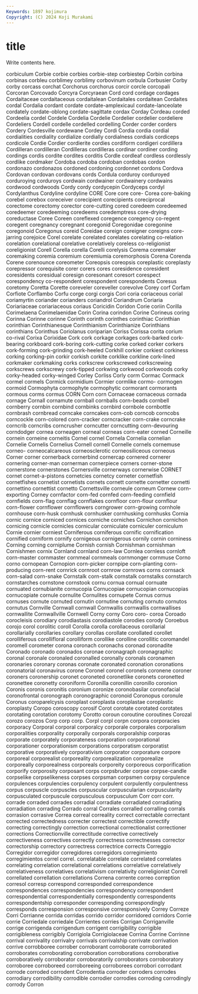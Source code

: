 ```yaml
---
Keywords: 1897 kojimura
Copyright: (C) 2024 Koji Murakami
---
```


# title

Write contents here.



corbiculum Corbie corbie corbies corbie-step corbiestep Corbin corbina corbinas corbleu
corblimey corblimy corbovinum corbula Corbusier Corby corby corcass corchat Corchorus
corchorus corcir corcle corcopali Corcoran Corcovado Corcyra Corcyraean Cord cord
cordage cordages Cordaitaceae cordaitaceous cordaitalean Cordaitales cordaitean Cordaites cordal Cordalia
cordant cordate cordate-amplexicaul cordate-lanceolate cordately cordate-oblong cordate-sagittate cordax Corday Cordeau
corded Cordeelia cordel Cordele Cordelia Cordelie Cordelier cordelier cordeliere Cordeliers
Cordell cordelle cordelled cordelling Corder corder corders Cordery Cordesville cordewane
Cordey Cordi Cordia cordia cordial cordialities cordiality cordialize cordially cordialness
cordials cordiceps cordicole Cordie Cordier cordierite cordies cordiform cordigeri cordillera
Cordilleran cordilleran Cordilleras cordilleras cordinar cordiner cording cordings cordis cordite
cordites corditis Cordle cordleaf cordless cordlessly cordlike cordmaker Cordoba cordoba
cordoban cordobas cordon cordonazo cordonazos cordoned cordoning cordonnet cordons Cordova
Cordovan cordovan cordovans cords Cordula corduroy corduroyed corduroying corduroys cordwain
cordwainer cordwainery cordwains cordwood cordwoods Cordy cordy cordycepin Cordyceps cordyl
Cordylanthus Cordyline cordyline CORE Core core core- Corea core-baking corebel
corebox coreceiver corecipient corecipients coreciprocal corectome corectomy corector core-cutting cored
coredeem coredeemed coredeemer coredeeming coredeems coredemptress core-drying coreductase Coree Coreen
coreflexed coregence coregency co-regent coregent coregnancy coregnant coregonid Coregonidae coregonine
coregonoid Coregonus coreid Coreidae coreign coreigner coreigns core-jarring corejoice Corel
corelate corelated corelates corelating co-relation corelation corelational corelative corelatively coreless
co-religionist coreligionist Corell Corella corella Corelli corelysis Corema coremaker coremaking
coremia coremium coremiumia coremorphosis Corena Corenda Corene corenounce coreometer Coreopsis
coreopsis coreplastic coreplasty corepressor corequisite corer corers cores coresidence coresident
coresidents coresidual coresign coresonant coresort corespect corespondency co-respondent corespondent corespondents
Coresus coretomy Coretta Corette coreveler coreveller corevolve Corey corf Corfam
Corfiote Corflambo Corfu corge corgi corgis Cori coria coriaceous corial
coriamyrtin coriander corianders coriandrol Coriandrum Coriaria Coriariaceae coriariaceous coriaus Coricidin
Coridon Corie coriin Corilla Corimelaena Corimelaenidae Corin Corina corindon Corine
Corineus coring Corinna Corinne corinne Corinth corinth corinthes corinthiac Corinthian
corinthian Corinthianesque Corinthianism Corinthianize Corinthians corinthians Corinthus Coriolanus coriparian Coriss
Corissa corita corium co-rival Corixa Corixidae Cork cork corkage corkages
cork-barked cork-bearing corkboard cork-boring cork-cutting corke corked corker corkers cork-forming
cork-grinding cork-heeled Corkhill corkier corkiest corkiness corking corking-pin corkir corkish
corkite corklike corkline cork-lined corkmaker corkmaking corks corkscrew corkscrewed corkscrewing
corkscrews corkscrewy cork-tipped corkwing corkwood corkwoods corky corky-headed corky-winged Corley
Corliss Corly corm Cormac Cormack cormel cormels Cormick cormidium Cormier
cormlike cormo- cormogen cormoid Cormophyta cormophyte cormophytic cormorant cormorants cormous
corms cormus CORN Corn corn Cornaceae cornaceous cornada cornage Cornall
cornamute cornball cornballs corn-beads cornbell cornberry cornbin cornbind cornbinks cornbird
cornbole cornbottle cornbrash cornbread corncake corncakes corn-cob corncob corncobs corncockle
corn-colored corn-cracker corncracker corn-crake corncrake corncrib corncribs corncrusher corncutter corncutting
corn-devouring corndodger cornea corneagen corneal corneas corn-eater corned Corneille cornein
corneine corneitis Cornel cornel Cornela Cornelia cornelian Cornelie Cornelis Cornelius
Cornell cornell Cornelle cornels cornemuse corneo- corneocalcareous corneosclerotic corneosiliceous corneous
Corner corner cornerback cornerbind cornercap cornered cornerer cornering corner-man cornerman
cornerpiece corners corner-stone cornerstone cornerstones Cornersville cornerways cornerwise CORNET cornet
cornet-a-pistons cornetcies cornetcy corneter cornetfish cornetfishes cornetist cornetists cornets cornett
cornette cornetter cornetti cornettino cornettist cornetto Cornettsville corneule corneum Cornew
corn-exporting Corney cornfactor corn-fed cornfed corn-feeding cornfield cornfields corn-flag cornflag
cornflakes cornfloor corn-flour cornflour corn-flower cornflower cornflowers corngrower corn-growing cornhole
cornhouse corn-husk cornhusk cornhusker cornhusking cornhusks Cornia cornic cornice corniced
cornices corniche corniches Cornichon cornichon cornicing cornicle cornicles cornicular corniculate
corniculer corniculum Cornie cornier corniest Corniferous corniferous cornific cornification cornified
corniform cornify cornigeous cornigerous cornily cornin corniness Corning corning corniplume
Cornish cornish Cornishman cornishman Cornishmen cornix Cornland cornland corn-law Cornlea
cornless cornloft corn-master cornmaster cornmeal cornmeals cornmonger cornmuse Corno corno
cornopean Cornopion corn-picker cornpipe corn-planting corn-producing corn-rent cornrick cornroot cornrow
cornrows corns cornsack corn-salad corn-snake Cornstalk corn-stalk cornstalk cornstalks cornstarch
cornstarches cornstone cornstook cornu cornua cornual cornuate cornuated cornubianite cornucopia
Cornucopiae cornucopian cornucopias cornucopiate cornule cornulite Cornulites cornupete Cornus cornus
cornuses cornute cornuted cornutin cornutine cornuting cornuto cornutos cornutus Cornville
Cornwall cornwall Cornwallis cornwallis cornwallises cornwallite Cornwallville Cornwell Corny corny
Coro coro- coroa Coroado corocleisis corodiary corodiastasis corodiastole corodies corody
Coroebus corojo corol corolitic coroll Corolla corolla corollaceous corollarial corollarially
corollaries corollary corollas corollate corollated corollet corolliferous corollifloral corolliform corollike
corolline corollitic coromandel coromell corometer corona coronach coronachs coronad coronadite
Coronado coronado coronados coronae coronagraph coronagraphic coronal coronale coronaled coronalled
coronally coronals coronamen coronaries coronary coronas coronate coronated coronation coronations
coronatorial coronavirus corone Coronel coronel coronels coronene coroner coroners coronership
coronet coroneted coronetlike coronets coronetted coronettee coronetty coroniform Coronilla coronillin
coronillo coronion Coronis coronis coronitis coronium coronize coronobasilar coronofacial coronofrontal
coronograph coronographic coronoid Coronopus coronule Coronus coroparelcysis coroplast coroplasta coroplastae
coroplastic coroplasty Coropo coroscopy corosif Corot corotate corotated corotates corotating
corotation corotomy Corotto coroun coroutine coroutines Corozal corozo corozos Corp
corp corp. Corpl corpl corpn corpora corporacies corporacy Corporal corporal
corporalcy corporale corporales corporalism corporalities corporality corporally corporals corporalship corporas
corporate corporately corporateness corporation corporational corporationer corporationism corporations corporatism corporatist
corporative corporatively corporativism corporator corporature corpore corporeal corporealist corporeality corporealization
corporealize corporeally corporealness corporeals corporeity corporeous corporification corporify corporosity corposant
corps corpsbruder corpse corpse-candle corpselike corpselikeness corpses corpsman corpsmen corpsy
corpulence corpulences corpulencies corpulency corpulent corpulently corpulentness corpus corpuscle corpuscles
corpuscular corpuscularian corpuscularity corpusculated corpuscule corpusculous corpusculum Corr corr corr.
corrade corraded corrades corradial corradiate corradiated corradiating corradiation corrading Corrado
corral Corrales corralled corralling corrals corrasion corrasive Correa correal correality
correct correctable correctant corrected correctedness correcter correctest correctible correctify correcting
correctingly correction correctional correctionalist correctioner corrections Correctionville correctitude corrective correctively
correctiveness correctives correctly correctness correctnesses corrector correctorship correctory correctress correctrice
corrects Correggio Corregidor corregidor corregidores corregidors corregimiento corregimientos correl correl.
correlatable correlate correlated correlates correlating correlation correlational correlations correlative correlatively
correlativeness correlatives correlativism correlativity correligionist Correll correllated correllation correllations Correna
corrente correo correption corresol corresp correspond corresponded correspondence correspondences correspondencies
correspondency correspondent correspondential correspondentially correspondently correspondents correspondentship corresponder corresponding correspondingly
corresponds corresponsion corresponsive corresponsively Correy Correze Corri Corrianne corrida corridas
corrido corridor corridored corridors Corrie corrie Corriedale corriedale Corrientes corries
Corrigan Corriganville corrige corrigenda corrigendum corrigent corrigibility corrigible corrigibleness corrigibly
Corrigiola Corrigiolaceae Corrina Corrine Corrinne corrival corrivality corrivalry corrivals corrivalship
corrivate corrivation corrive corrobboree corrober corroborant corroborate corroborated corroborates corroborating
corroboration corroborations corroborative corroboratively corroborator corroboratorily corroborators corroboratory corroboree corroboreed
corroboreeing corroborees corrobori corrodant corrode corroded corrodent Corrodentia corroder corroders
corrodes corrodiary corrodibility corrodible corrodier corrodies corroding corrodingly corrody Corron
